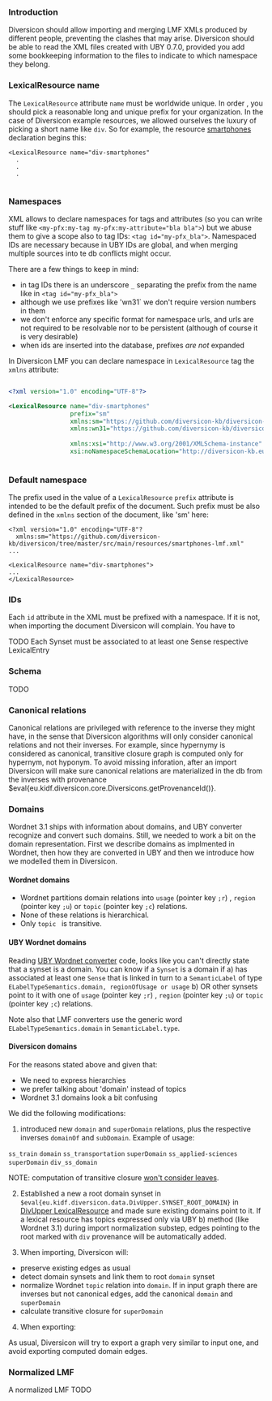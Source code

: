 ### Introduction

Diversicon should allow importing and merging LMF XMLs produced by different people,
preventing the clashes that may arise. 
Diversicon should be able to read the XML files created with UBY 0.7.0, provided you
add some bookkeeping information to the files to indicate to which namespace they belong.  
  
### LexicalResource name

The `LexicalResource` attribute `name` must be worldwide unique. In order , you should pick a 
reasonable long and unique prefix for your organization. In the case of Diversicon example resources, 
we allowed ourselves the luxury of picking a short name like `div`. So for example, the resource 
[smartphones](https://github.com/diversicon-kb/diversicon-model/blob/master/src/main/resources/smartphones.xml) 
declaration begins this: 

```
<LexicalResource name="div-smartphones"
  .
  .
  .
				
```


### Namespaces
  
XML allows to declare namespaces for tags and attributes 
(so you can write stuff like `<my-pfx:my-tag my-pfx:my-attribute="bla bla">`)
 but we abuse them to give a scope also to tag IDs: `<tag id="my-pfx_bla">`. 
Namespaced IDs are necessary because in UBY IDs are global, and when merging multiple sources into te db 
conflicts might occur. 

There are a few things to keep in mind:

- in tag IDs there is an underscore `_` separating the prefix from the name like in `<tag id="my-pfx_bla">`
- although we use prefixes like 'wn31` we don't require version numbers in them
- we don't enforce any specific format for namespace urls, and urls are not required 
to be resolvable nor to be persistent (although of course it is very desirable)
- when ids are inserted into the database, prefixes _are not_ expanded

   
In Diversicon LMF you can declare namespace in `LexicalResource` tag the `xmlns`
attribute:

```xml

<?xml version="1.0" encoding="UTF-8"?>

<LexicalResource name="div-smartphones"				 
				 prefix="sm"				 
  				 xmlns:sm="https://github.com/diversicon-kb/diversicon-model/blob/master/src/main/resources/smartphones.xml"
  				 xmlns:wn31="https://github.com/diversicon-kb/diversicon-wordnet-3.1"
				 				 				 
                 xmlns:xsi="http://www.w3.org/2001/XMLSchema-instance"
				 xsi:noNamespaceSchemaLocation="http://diversicon-kb.eu/schema/1.0/diversicon.xsd">  
  
```
 

### Default namespace

The prefix used in the value of a `LexicalResource` `prefix` attribute is intended to be
the default prefix of the document. Such prefix must be also defined in the `xmlns` 
section of the document, like 'sm' here:

```    
<?xml version="1.0" encoding="UTF-8"?
  xmlns:sm="https://github.com/diversicon-kb/diversicon/tree/master/src/main/resources/smartphones-lmf.xml"
...
      
<LexicalResource name="div-smartphones">
...
</LexicalResource>

```



### IDs

Each `id` attribute in the XML must be prefixed with a namespace. If it is not, when importing the 
document Diversicon will complain. You have to 


TODO Each Synset must be associated to at least one Sense respective LexicalEntry
 

### Schema
TODO

### Canonical relations
Canonical relations are privileged with reference to the inverse they might have, in the sense that Diversicon algorithms will only consider canonical relations and not their inverses.
For example, since hypernymy is considered as canonical, transitive closure graph is computed only for hypernym, not hyponym. To avoid missing inforation, after an import Diversicon will make sure canonical relations are materialized in the db from the inverses with provenance $eval{eu.kidf.diversicon.core.Diversicons.getProvenanceId()}. 


### Domains

Wordnet 3.1 ships with information about domains, and UBY converter recognize and convert such domains.
Still, we needed to work a bit on the domain representation. First we describe domains as implmented in Wordnet, 
then how they are converted in UBY and then we introduce how we modelled them in Diversicon. 

#### Wordnet domains

* Wordnet partitions domain relations into  `usage` (pointer key `;r`) , `region` (pointer key `;u`) or `topic` (pointer key `;c`) relations. 
* None of these relations is hierarchical. 
* Only `topic ` is transitive. 

#### UBY Wordnet domains 

Reading [UBY Wordnet converter](https://github.com/diversicon-kb/dkpro-uby/issues/3) code, looks like
you can't directly state that a synset is a domain.  You can know if a `Synset` is a domain if
a)  has associated at least one `Sense` that is linked in turn to a `SemanticLabel` of type `ELabelTypeSemantics.domain, regionOfUsage or usage`
b) OR other synsets point to it with one of `usage` (pointer key `;r`) , `region` (pointer key `;u`) or `topic` (pointer key `;c`) relations. 

Note also that LMF converters use the generic word `ELabelTypeSemantics.domain` in `SemanticLabel.type`.

#### Diversicon domains

For the reasons stated above and given that:

* We need to express hierarchies
* we prefer talking about 'domain' instead of topics
* Wordnet 3.1 domains look a bit confusing


We did the following modifications:

1) introduced new `domain` and `superDomain` relations, plus the respective inverses `domainOf` and `subDomain`. Example of usage:

`ss_train` `domain` `ss_transportation` `superDomain` `ss_applied-sciences` `superDomain` `div_ss_domain`

NOTE: computation of transitive closure [won't consider leaves](https://github.com/diversicon-kb/diversicon-core/issues/32).

2) Established a new a root domain synset in `$eval{eu.kidf.diversicon.data.DivUpper.SYNSET_ROOT_DOMAIN}` in [DivUpper LexicalResource](https://github.com/diversicon-kb/diversicon-model/blob/master/src/main/resources/div-upper.xml) and made sure existing domains point to it. If a lexical resource has topics expressed only via UBY b) method (like Wordnet 3.1) during import normalization substep, edges pointing to the root marked with `div` provenance will be automatically added.

3) When importing, Diversicon will:

* preserve existing edges as usual
* detect domain synsets and link them to root `domain` synset 
* normalize Wordnet `topic` relation into `domain`. If in input graph there are inverses but not canonical edges, add the canonical `domain` and `superDomain`
* calculate transitive closure for `superDomain`

4) When exporting:

As usual, Diversicon will try to export a graph very similar to input one, and avoid exporting computed domain edges.


### Normalized LMF

A normalized LMF TODO
